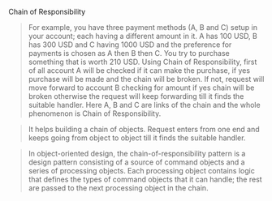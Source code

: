  Chain of Responsibility

> For example, you have three payment methods (A, B and C) setup in your account; each having a different amount in it. A has 100 USD, B has 300 USD and C having 1000 USD and the preference for payments is chosen as A then B then C. You try to purchase something that is worth 210 USD. Using Chain of Responsibility, first of all account A will be checked if it can make the purchase, if yes purchase will be made and the chain will be broken. If not, request will move forward to account B checking for amount if yes chain will be broken otherwise the request will keep forwarding till it finds the suitable handler. Here A, B and C are links of the chain and the whole phenomenon is Chain of Responsibility.

> It helps building a chain of objects. Request enters from one end and keeps going from object to object till it finds the suitable handler.

> In object-oriented design, the chain-of-responsibility pattern is a design pattern consisting of a source of command objects and a series of processing objects. Each processing object contains logic that defines the types of command objects that it can handle; the rest are passed to the next processing object in the chain.
